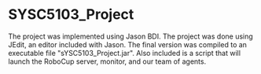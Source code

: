 # SYSC5103_Project


The project was implemented using Jason BDI. The project was done using JEdit, an editor included with Jason. The final version was compiled to an executable file "sYSC5103_Project.jar". Also included is a script that will launch the RoboCup server, monitor, and our team of agents. 

